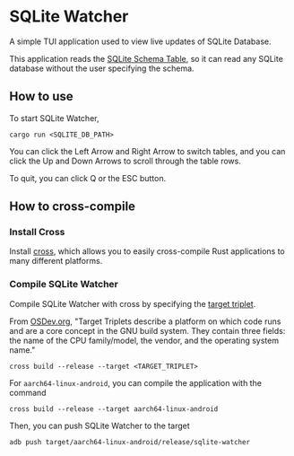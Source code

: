 # SQLite Watcher

A simple TUI application used to view live updates of SQLite Database.

This application reads the [SQLite Schema Table](https://www.sqlite.org/schematab.html), so it can read any SQLite database without the user specifying the schema.

## How to use

To start SQLite Watcher,
```
cargo run <SQLITE_DB_PATH>
```

You can click the Left Arrow and Right Arrow to switch tables, and you can click the Up and Down Arrows to scroll through the table rows.

To quit, you can click Q or the ESC button.

## How to cross-compile

### Install Cross

Install [cross](https://github.com/cross-rs/cross), which allows you to easily cross-compile Rust applications to many different platforms.

### Compile SQLite Watcher

Compile SQLite Watcher with cross by specifying the [target triplet](https://github.com/cross-rs/cross#supported-targets).

From [OSDev.org](https://wiki.osdev.org/Target_Triplet), "Target Triplets describe a platform on which code runs and are a core concept in the GNU build system. They contain three fields: the name of the CPU family/model, the vendor, and the operating system name."

```
cross build --release --target <TARGET_TRIPLET>
```

For `aarch64-linux-android`, you can compile the application with the command

```
cross build --release --target aarch64-linux-android
```

Then, you can push SQLite Watcher to the target

```
adb push target/aarch64-linux-android/release/sqlite-watcher
```